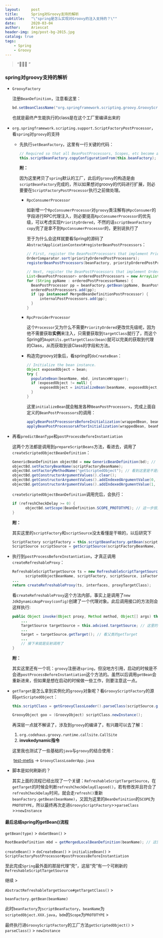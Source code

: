 ```yaml
---
layout:     post
title:      Spring对Groovy支持的解析
subtitle:   "\"spring是怎么实现对Groovy的注入支持的？\""
date:       2020-03-04
author:     Ariescat
header-img: img/post-bg-2015.jpg
catalog: true
tags:
    - Spring
    - Groovy
---
```


> “🙉🙉🙉 ”

### spring对groovy支持的解析

- `GroovyFactory`

  注册`BeanDefinition`，注意看这里：

  ```java
  bd.setBeanClassName("org.springframework.scripting.groovy.GroovyScriptFactory");
  ```

  也就是最终产生能执行的class是在这个工厂里编译出来的

- `org.springframework.scripting.support.ScriptFactoryPostProcessor`，看`spring`对`groovy`的支持

  - 先执行`setBeanFactory`，这里有一行关键的代码：

    ```java
    // Required so that all BeanPostProcessors, Scopes, etc become available.
    this.scriptBeanFactory.copyConfigurationFrom(this.beanFactory);
    ```

    **附：**

    因为这里拷贝了`spring`默认的工厂，此后的`groovy`的构造是由`scriptBeanFactory`完成的，所以如果想对groovy的代码进行扩展，则必要要在`ScriptFactoryPostProcessor`执行之前做处理。

    - `RpcConsumerProcessor`

      如新增一个`RpcConsumerProcessor`对`groovy`类注解有`@RpcConsumer`的字段进行RPC代理注入，则必要提高`RpcConsumerProcessor`的优先级，可以考虑实现`PriorityOrdered`，不然的话`scriptBeanFactory` `copy`完了是拿不到`RpcConsumerProcessor`的，更别说执行了

      至于为什么会这样就要看Spring的源码了`AbstractApplicationContext#registerBeanPostProcessors`：

      ```java
      // First, register the BeanPostProcessors that implement PriorityOrdered.
      OrderComparator.sort(priorityOrderedPostProcessors);
      registerBeanPostProcessors(beanFactory, priorityOrderedPostProcessors); // 所以必须要在下面ScriptFactoryPostProcessor构造之前把自定义的Processors优先注册进去
      
      // Next, register the BeanPostProcessors that implement Ordered.
      List<BeanPostProcessor> orderedPostProcessors = new ArrayList<BeanPostProcessor>();
      for (String ppName : orderedPostProcessorNames) {
      	BeanPostProcessor pp = beanFactory.getBean(ppName, BeanPostProcessor.class); // 这里就会构造ScriptFactoryPostProcessor并调用setBeanFactory
      	orderedPostProcessors.add(pp);
      	if (pp instanceof MergedBeanDefinitionPostProcessor) {
      		internalPostProcessors.add(pp);
      	}
      }
      ```

    - `RpcProviderProcessor`

      这个`Processor`又为什么不需要`PriorityOrdered`更改优先级呢，因为他不需要获取**实例**来注入，只需要获取到`targetClass`就行了，而这个Spring的`AopUtils.getTargetClass(bean)`就可以完美的获取到代理的Class，从而获取到该Class的字段和方法。

      

    - 构造完groovy对象后，看spring的`doCreateBean`：

      ```java
      // Initialize the bean instance.
      Object exposedObject = bean;
      try {
      	populateBean(beanName, mbd, instanceWrapper);
      	if (exposedObject != null) {
      		exposedObject = initializeBean(beanName, exposedObject, mbd);
      	}
      }
      ```

      这里`initializeBean`就会触发各种`BeanPostProcessors`，完成上面自定义的`BeanPostProcessors`的调用：

      ```java
      applyBeanPostProcessorsBeforeInitialization(wrappedBean, beanName);
      applyBeanPostProcessorsAfterInitialization(wrappedBean, beanName);
      ```

    

- 再看`predictBeanType`和`postProcessBeforeInstantiation`

  这两个方法都是调用到`prepareScriptBeans`方法，看进去，调用了`createScriptedObjectBeanDefinition`：

  ```java
  GenericBeanDefinition objectBd = new GenericBeanDefinition(bd); // 传进父bd，也就是一开始我们GroovyFactory构建的bd
  objectBd.setFactoryBeanName(scriptFactoryBeanName);
  objectBd.setFactoryMethodName("getScriptedObject"); // 看到这里是不是就和GroovyScriptFactor对应上啦，之后spring就会走工厂方法把对象构造出来
  objectBd.getConstructorArgumentValues().clear();
  objectBd.getConstructorArgumentValues().addIndexedArgumentValue(0, scriptSource);
  objectBd.getConstructorArgumentValues().addIndexedArgumentValue(1, interfaces);
  ```

    `createScriptedObjectBeanDefinition`调用完后，会执行：

  ```java
  if (refreshCheckDelay >= 0) {
    	objectBd.setScope(BeanDefinition.SCOPE_PROTOTYPE); // 这一步很重要，此后的脚本热替换要用到
  }
  ```

    **附：**

    其实这里的`scriptFactory`和`scriptSource`没太看懂是干嘛的，以后研究下

  ```java
  ScriptFactory scriptFactory = this.scriptBeanFactory.getBean(scriptFactoryBeanName, ScriptFactory.class);
  ScriptSource scriptSource = getScriptSource(scriptFactoryBeanName, scriptFactory.getScriptSourceLocator());
  ```

    

- 执行到`postProcessBeforeInstantiation`，才真正调用`createRefreshableProxy`：

  ```java
  RefreshableScriptTargetSource ts = new RefreshableScriptTargetSource(this.scriptBeanFactory,
  		scriptedObjectBeanName, scriptFactory, scriptSource, isFactoryBean);
  ...
  return createRefreshableProxy(ts, interfaces, proxyTargetClass);
  
  ```
  看`createRefreshableProxy`这个方法内部，事实上是调用了`new JdkDynamicAopProxy(config)`创建了一个代理对象。此后调用接口的方法则会这样执行:
  
  ```java
  public Object invoke(Object proxy, Method method, Object[] args) throws Throwable {
      ...
      TargetSource targetSource = this.advised.targetSource; // 这里的targetSource就是RefreshableScriptTargetSource
      ...
      target = targetSource.getTarget(); // 看父类的getTarget
      ...
      // 接下来就是反射调用了
  }
  
  ```
  
  **附：**
  
  其实这里还有一个坑：`groovy`注册进`spring`，但没地方引用，启动的时候是不会进`postProcessBeforeInstantiation`这个方法的。虽然以后调用`getBean`会重新进来，但如果是想在启动的时候做一些工作，则要注意这一点。
  
  
  
- `getTarget`是怎么拿到实例化的`groovy`对象呢？看`GroovyScriptFactory`的源码`getScriptedObject`：

  ```java
  this.scriptClass = getGroovyClassLoader().parseClass(scriptSource.getScriptAsString(), scriptSource.suggestedClassName()); // 这里面把groovy编译为字节码，并装载进虚拟机
  
  GroovyObject goo = (GroovyObject) scriptClass.newInstance();
  ```
  
  再深层一点就不解读了，涉及到`groovy`的编译了，有兴趣可以去了解：

    1. `org.codehaus.groovy.runtime.callsite.CallSite`
    2. **invokedynamic指令**
  
  这里我也测试了一些基础的`java`与`groovy`的结合使用：

  ​	[test-metis](https://github.com/Ariescat/test-metis) -> `GroovyClassLoaderApp.java` 

- 脚本是如何刷新的？

  其实上面的流程已经出现了一个关键：`RefreshableScriptTargetSource`，在`getTarget`的时候会判断`refreshCheckDelayElapsed()`，若有修改并且符合了`refreshCheckDelay`时间，就会走`refresh()`重新`beanFactory.getBean(beanName)`，又因为这里的`BeanDefinition`的`SCOPE`为`PROTOTYPE`，所以最终再次走进`GroovyScriptFactory`>>`parseClass` >>`newInstance`



#### 最后总结spring的getBean()流程

`getBean(type)` > `doGetBean()` > 

```java
RootBeanDefinition mbd = getMergedLocalBeanDefinition(beanName); // 这里mbd的beanClassName为GroovyScriptFactory，并且默认为单例
```

`createBean()` > `doCreateBean()` > `initializeBean()` > `ScriptFactoryPostProcessor#postProcessBeforeInstantiation` 

至此完成`Spring`最外面的那层代理”壳“，这层“壳”有一个可刷新的`RefreshableScriptTargetSource`

继续 >

`AbstractRefreshableTargetSource#getTargetClass()` >

`beanFactory.getBean(beanName)`

此时`beanFactory`为`scriptBeanFactory`，`beanName`为`scriptedObject.XXX.java`，`bdm`的`Scope`为`PROTOTYPE` >

最终执行进`GroovyScriptFactory`的工厂方法`getScriptedObject()` > `parseClass()` > `newInstance`